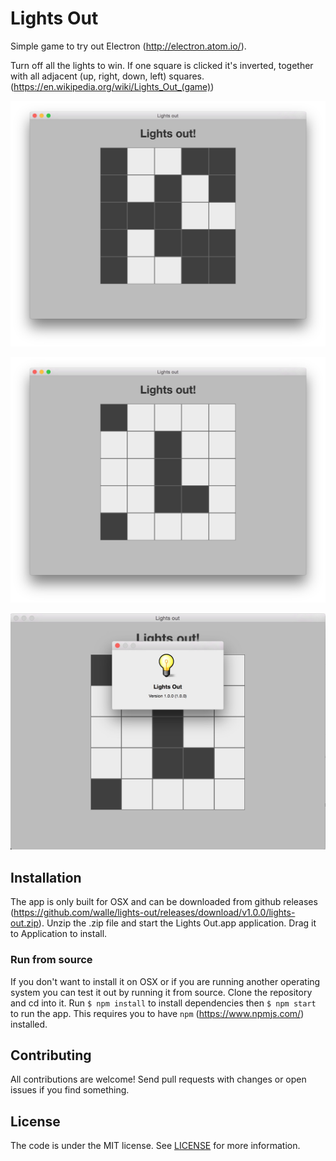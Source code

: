 # Lights Out

Simple game to try out Electron (http://electron.atom.io/).

Turn off all the lights to win. If one square is clicked it's inverted,
together with all adjacent (up, right, down, left) squares.
(https://en.wikipedia.org/wiki/Lights_Out_(game))

![Screen1](https://github.com/walle/lights-out/raw/master/assets/screenshots/screen1.jpg)

![Screen2](https://github.com/walle/lights-out/raw/master/assets/screenshots/screen2.jpg)

![Screen3](https://github.com/walle/lights-out/raw/master/assets/screenshots/screen3.jpg)

## Installation

The app is only built for OSX and can be downloaded from github releases
(https://github.com/walle/lights-out/releases/download/v1.0.0/lights-out.zip). Unzip the .zip file and start the Lights Out.app application. Drag it
to Application to install.

### Run from source

If you don't want to install it on OSX or if you are running another operating
system you can test it out by running it from source. Clone the repository and
cd into it. Run `$ npm install` to install dependencies then `$ npm start` to
run the app. This requires you to have `npm` (https://www.npmjs.com/) installed.

## Contributing

All contributions are welcome! Send pull requests with changes or open issues
if you find something.

## License

The code is under the MIT license. See [LICENSE](LICENSE) for more
information.
